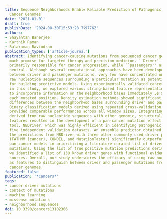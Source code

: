 ```yaml
---
title: Sequence Neighborhoods Enable Reliable Prediction of Pathogenic Mutations in
  Cancer Genomes
date: '2021-01-01'
draft: true
publishDate: '2024-08-30T15:53:28.759776Z'
authors:
- Shayantan Banerjee
- Karthik Raman
- Balaraman Ravindran
publication_types: ['article-journal']
abstract: Identifying cancer-causing mutations from sequenced cancer genomes hold
  much promise for targeted therapy and precision medicine. ``Driver'' mutations are
  primarily responsible for cancer progression, while ``passengers'' are functionally
  neutral. Although several computational approaches have been developed for distinguishing
  between driver and passenger mutations, very few have concentrated on using the
  raw nucleotide sequences surrounding a particular mutation as potential features
  for building predictive models. Using experimentally validated cancer mutation data
  in this study, we explored various string-based feature representation techniques
  to incorporate information on the neighborhood bases immediately 5$′$ and 3$′$ from
  each mutated position. Density estimation methods showed significant distributional
  differences between the neighborhood bases surrounding driver and passenger mutations.
  Binary classification models derived using repeated cross-validation experiments
  provided comparable performances across all window sizes. Integrating sequence features
  derived from raw nucleotide sequences with other genomic, structural, and evolutionary
  features resulted in the development of a pan-cancer mutation effect prediction
  tool, NBDriver, which was highly efficient in identifying pathogenic variants from
  five independent validation datasets. An ensemble predictor obtained by combining
  the predictions from NBDriver with three other commonly used driver prediction tools
  (FATHMM (cancer), CONDEL, and MutationTaster) significantly outperformed existing
  pan-cancer models in prioritizing a literature-curated list of driver and passenger
  mutations. Using the list of true positive mutation predictions derived from NBDriver,
  we identified a list of 138 known driver genes with functional evidence from various
  sources. Overall, our study underscores the efficacy of using raw nucleotide sequences
  as features to distinguish between driver and passenger mutations from sequenced
  cancer genomes.
featured: false
publication: '*Cancers*'
tags:
- cancer driver mutations
- context of mutations
- machine learning
- missense mutations
- neighborhood sequences
doi: 10.3390/cancers13102366
---
```


